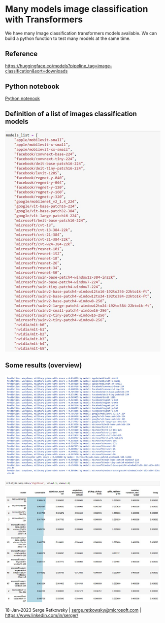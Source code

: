 # Many models image classification with Transformers

We have many Image classification transformers models available. 
We can build a python function to test many models at the same time.

## Reference
https://huggingface.co/models?pipeline_tag=image-classification&sort=downloads

## Python notebook
<a href="Many models image transformers for classification.ipynb">Python notenook</a>

## Definition of a list of images classification models
<img src="models.jpg">

## Some results (overview)
<img src="capture1.jpg">
<br><br>
<img src="capture2.jpg">


18-Jan-2023
Serge Retkowsky | serge.retkowsky@microsoft.com | https://www.linkedin.com/in/serger/
